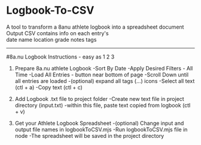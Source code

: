 # Logbook-To-CSV
A tool to transform a 8anu athlete logbook into a spreadsheet document
Output CSV contains info on each entry's        
        date
        name
        location
        grade
        notes
        tags

---
        
#8a.nu Logbook Instructions - easy as 1 2 3

1. Prepare 8a.nu athlete Logbook
        -Sort By Date
        -Apply Desired Filters - All Time
-Load All Entries - button near bottom of page
-Scroll Down until all entries are loaded
-(optional) expand all tags 
        (...) icons
-Select all text (ctl + a)
-Copy text (ctl + c)

        
3. Add Logbook .txt file to project folder
-Create new text file in project directory (input.txt)
-within this file, paste text copied from logbook (ctl + v)
   

3. Get your Athlete Logbook Spreadsheet
-(optional) Change input and output file names in logbookToCSV.mjs
-Run logbookToCSV.mjs file in node
-The spreadsheet will be saved in the project directory
